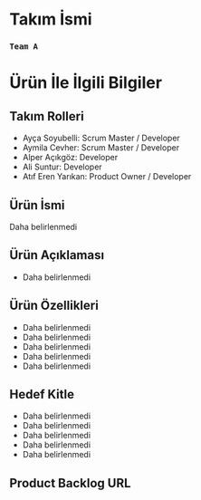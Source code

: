 
# Takım İsmi

### **`Team A`**


# Ürün İle İlgili Bilgiler

## Takım Rolleri

- Ayça Soyubelli: Scrum Master / Developer
- Aymila Cevher: Scrum Master / Developer
- Alper Açıkgöz: Developer
- Ali Suntur: Developer
- Atıf Eren Yarıkan: Product Owner / Developer

## Ürün İsmi

Daha belirlenmedi

## Ürün Açıklaması

- Daha belirlenmedi

## Ürün Özellikleri

- Daha belirlenmedi
- Daha belirlenmedi
- Daha belirlenmedi
- Daha belirlenmedi
- Daha belirlenmedi

## Hedef Kitle

- Daha belirlenmedi
- Daha belirlenmedi
- Daha belirlenmedi
- Daha belirlenmedi
- Daha belirlenmedi

## Product Backlog URL


